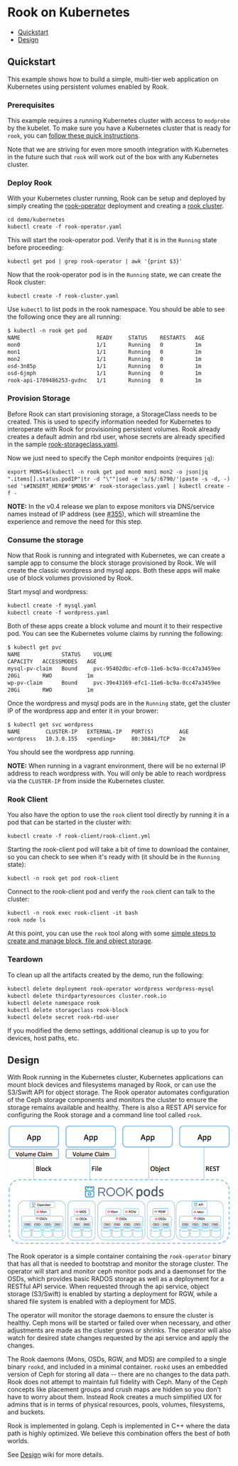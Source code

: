 
# Rook on Kubernetes
- [Quickstart](#quickstart)
- [Design](#design)

## Quickstart
This example shows how to build a simple, multi-tier web application on Kubernetes using persistent volumes enabled by Rook.

### Prerequisites

This example requires a running Kubernetes cluster with access to `modprobe` by the kubelet. To make sure you have a Kubernetes cluster that is ready for `rook`, you can [follow these quick instructions](pre-reqs.md).

Note that we are striving for even more smooth integration with Kubernetes in the future such that `rook` will work out of the box with any Kubernetes cluster.

### Deploy Rook

With your Kubernetes cluster running, Rook can be setup and deployed by simply creating the [rook-operator](rook-operator.yaml) deployment and creating a [rook cluster](rook-cluster.yaml).

```
cd demo/kubernetes
kubectl create -f rook-operator.yaml
```

This will start the rook-operator pod.  Verify that it is in the `Running` state before proceeding:
```
kubectl get pod | grep rook-operator | awk '{print $3}'
```

Now that the rook-operator pod is in the `Running` state, we can create the Rook cluster:
```
kubectl create -f rook-cluster.yaml
```

Use `kubectl` to list pods in the rook namespace. You should be able to see the following once they are all running: 

```
$ kubectl -n rook get pod
NAME                        READY     STATUS    RESTARTS   AGE
mon0                        1/1       Running   0          1m
mon1                        1/1       Running   0          1m
mon2                        1/1       Running   0          1m
osd-3n85p                   1/1       Running   0          1m
osd-6jmph                   1/1       Running   0          1m
rook-api-1709486253-gvdnc   1/1       Running   0          1m
```

### Provision Storage
Before Rook can start provisioning storage, a StorageClass needs to be created. This is used to specify information needed for Kubernetes to interoperate with Rook for provisioning persistent volumes.  Rook already creates a default admin and rbd user, whose secrets are already specified in the sample [rook-storageclass.yaml](rook-storageclass.yaml).

Now we just need to specify the Ceph monitor endpoints (requires `jq`):

```
export MONS=$(kubectl -n rook get pod mon0 mon1 mon2 -o json|jq ".items[].status.podIP"|tr -d "\""|sed -e 's/$/:6790/'|paste -s -d, -)
sed 's#INSERT_HERE#'$MONS'#' rook-storageclass.yaml | kubectl create -f -
``` 
**NOTE:** In the v0.4 release we plan to expose monitors via DNS/service names instead of IP address (see [#355](https://github.com/rook/rook/issues/355)), which will streamline the experience and remove the need for this step.

### Consume the storage

Now that Rook is running and integrated with Kubernetes, we can create a sample app to consume the block storage provisioned by Rook. We will create the classic wordpress and mysql apps.
Both these apps will make use of block volumes provisioned by Rook.

Start mysql and wordpress:

```
kubectl create -f mysql.yaml
kubectl create -f wordpress.yaml
```

Both of these apps create a block volume and mount it to their respective pod. You can see the Kubernetes volume claims by running the following:

```
$ kubectl get pvc
NAME             STATUS    VOLUME                                     CAPACITY   ACCESSMODES   AGE
mysql-pv-claim   Bound     pvc-95402dbc-efc0-11e6-bc9a-0cc47a3459ee   20Gi       RWO           1m
wp-pv-claim      Bound     pvc-39e43169-efc1-11e6-bc9a-0cc47a3459ee   20Gi       RWO           1m
```

Once the wordpress and mysql pods are in the `Running` state, get the cluster IP of the wordpress app and enter it in your brower:

```
$ kubectl get svc wordpress
NAME        CLUSTER-IP   EXTERNAL-IP   PORT(S)        AGE
wordpress   10.3.0.155   <pending>     80:30841/TCP   2m
```

You should see the wordpress app running.  

**NOTE:** When running in a vagrant environment, there will be no external IP address to reach wordpress with.  You will only be able to reach wordpress via the `CLUSTER-IP` from inside the Kubernetes cluster.

### Rook Client
You also have the option to use the `rook` client tool directly by running it in a pod that can be started in the cluster with:
```
kubectl create -f rook-client/rook-client.yml
```  

Starting the rook-client pod will take a bit of time to download the container, so you can check to see when it's ready with (it should be in the `Running` state):
```
kubectl -n rook get pod rook-client
```

Connect to the rook-client pod and verify the `rook` client can talk to the cluster:
```
kubectl -n rook exec rook-client -it bash
rook node ls
```

At this point, you can use the `rook` tool along with some [simple steps to create and manage block, file and object storage](../client/README.md).

### Teardown
To clean up all the artifacts created by the demo, run the following:
```
kubectl delete deployment rook-operator wordpress wordpress-mysql
kubectl delete thirdpartyresources cluster.rook.io
kubectl delete namespace rook
kubectl delete storageclass rook-block
kubectl delete secret rook-rbd-user
```
If you modified the demo settings, additional cleanup is up to you for devices, host paths, etc.

## Design

With Rook running in the Kubernetes cluster, Kubernetes applications can
mount block devices and filesystems managed by Rook, or can use the S3/Swift API for object storage. The Rook operator 
automates configuration of the Ceph storage components and monitors the cluster to ensure the storage remains available
and healthy. There is also a REST API service for configuring the Rook storage and a command line tool called `rook`.

![Rook Architecture on Kubernetes](/Documentation/media/kubernetes.png)

The Rook operator is a simple container containing the `rook-operator` binary that has all that is needed to bootstrap
and monitor the storage cluster. The operator will start and monitor ceph monitor pods and a daemonset for the OSDs, which provides basic
RADOS storage as well as a deployment for a RESTful API service. When requested through the api service,
object storage (S3/Swift) is enabled by starting a deployment for RGW, while a shared file system is enabled with a deployment for MDS.

The operator will monitor the storage daemons to ensure the cluster is healthy. Ceph mons will be started or failed over when necessary, and
other adjustments are made as the cluster grows or shrinks.  The operator will also watch for desired state changes
requested by the api service and apply the changes.

The Rook daemons (Mons, OSDs, RGW, and MDS) are compiled to a single binary `rookd`, and included in a minimal container.
`rookd` uses an embedded version of Ceph for storing all data -- there are no changes to the data path. 
Rook does not attempt to maintain full fidelity with Ceph. Many of the Ceph concepts like placement groups and crush maps 
are hidden so you don't have to worry about them. Instead Rook creates a much simplified UX for admins that is in terms 
of physical resources, pools, volumes, filesystems, and buckets.

Rook is implemented in golang. Ceph is implemented in C++ where the data path is highly optimized. We believe
this combination offers the best of both worlds.

See [Design](https://github.com/rook/rook/wiki/Design) wiki for more details.